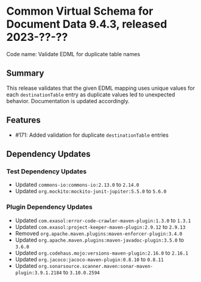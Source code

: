 # Common Virtual Schema for Document Data 9.4.3, released 2023-??-??

Code name: Validate EDML for duplicate table names

## Summary

This release validates that the given EDML mapping uses unique values for each `destinationTable` entry as duplicate values led to unexpected behavior. Documentation is updated accordingly.

## Features

* #171: Added validation for duplicate `destinationTable` entries

## Dependency Updates

### Test Dependency Updates

* Updated `commons-io:commons-io:2.13.0` to `2.14.0`
* Updated `org.mockito:mockito-junit-jupiter:5.5.0` to `5.6.0`

### Plugin Dependency Updates

* Updated `com.exasol:error-code-crawler-maven-plugin:1.3.0` to `1.3.1`
* Updated `com.exasol:project-keeper-maven-plugin:2.9.12` to `2.9.13`
* Removed `org.apache.maven.plugins:maven-enforcer-plugin:3.4.0`
* Updated `org.apache.maven.plugins:maven-javadoc-plugin:3.5.0` to `3.6.0`
* Updated `org.codehaus.mojo:versions-maven-plugin:2.16.0` to `2.16.1`
* Updated `org.jacoco:jacoco-maven-plugin:0.8.10` to `0.8.11`
* Updated `org.sonarsource.scanner.maven:sonar-maven-plugin:3.9.1.2184` to `3.10.0.2594`

